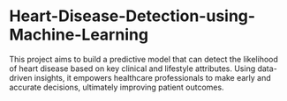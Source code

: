 # Heart-Disease-Detection-using-Machine-Learning
This project aims to build a predictive model that can detect the likelihood of heart disease based on key clinical and lifestyle attributes. Using data-driven insights, it empowers healthcare professionals to make early and accurate decisions, ultimately improving patient outcomes.
